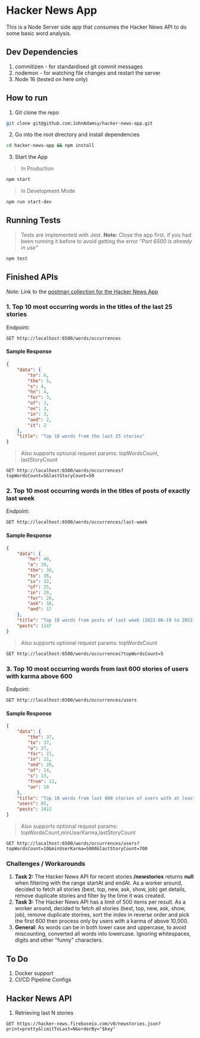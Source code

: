 # Hacker News App
This is a Node Server side app that consumes the Hacker News API to do some basic word analysis.

## Dev Dependencies
1. commitizen - for standardised git commit messages
2. nodemon - for watching file changes and restart the server
3. Node 16 (tested on here only)

## How to run
1. Git clone the repo
```bash
git clone git@github.com:JohnAdamsy/hacker-news-app.git
```

2. Go into the root directory and install dependencies
```bash
cd hacker-news-app && npm install
```

3. Start the App
> In Production
```bash
npm start
```
> In Development Mode
```bash
npm run start-dev
```

## Running Tests
> Tests are implemented with Jest.
**Note:** Close the app  first, if you had been running it before to avoid getting the error _"Port 6500 is already in use"_
```bash
npm test
```

## Finished APIs
*Note:* Link to the [postman collection for the Hacker News App](postman_collection.json)
### 1. Top 10 most occurring words in the titles of the last 25 stories
Endpoint:
```
GET http://localhost:6500/words/occurrences
```
#### Sample Response
```json
{
    "data": {
        "to": 6,
        "the": 5,
        "s": 4,
        "hn": 4,
        "for": 3,
        "of": 3,
        "on": 3,
        "in": 3,
        "and": 2,
        "it": 2
    },
    "title": "Top 10 words from the last 25 stories"
}
```

> Also supports optional request params: topWordsCount, lastStoryCount
```
GET http://localhost:6500/words/occurrences?topWordsCount=5&lastStoryCount=50
```

### 2. Top 10 most occurring words in the titles of posts of exactly last week
Endpoint:
```
GET http://localhost:6500/words/occurrences/last-week
```
#### Sample Response
```json
{
    "data": {
        "hn": 40,
        "a": 39,
        "the": 36,
        "to": 36,
        "is": 32,
        "of": 25,
        "in": 20,
        "for": 20,
        "ask": 18,
        "and": 17
    },
    "title": "Top 10 words from posts of last week (2022-06-19 to 2022-06-26)",
    "posts": 1147
}
```

> Also supports optional request params: topWordsCount
```
GET http://localhost:6500/words/occurrences?topWordsCount=5
```

### 3. Top 10 most occurring words from last 600 stories of users with karma above 600
Endpoint:
```
GET http://localhost:6500/words/occurrences/users
```
#### Sample Response
```json
{
    "data": {
        "the": 37,
        "to": 37,
        "a": 27,
        "for": 21,
        "in": 21,
        "and": 20,
        "of": 14,
        "s": 13,
        "from": 11,
        "on": 10
    },
    "title": "Top 10 words from last 600 stories of users with at least 10000 karma",
    "users": 85,
    "posts": 1022
}
```

> Also supports optional request params: topWordsCount,minUserKarma,lastStoryCount
```
GET http://localhost:6500/words/occurrences/users?topWordsCount=10&minUserKarma=5000&lastStoryCount=700
```


### Challenges / Workarounds
1. **Task 2:** The Hacker News API for recent stories **/newstories** returns **null** when filtering with the range startAt and endAt. As a worker around, decided to fetch all stories (best, top, new, ask, show, job) get details, remove duplicate stories and filter by the time it was created. 
2. **Task 3:** The Hacker News API has a limit of 500 items per result. As a worker around, decided to fetch all stories (best, top, new, ask, show, job), remove duplicate storires,  sort the index in reverse order and pick the first 600 then process only by users with a karma of above 10,000.
3. **General**: As words can be in both lower case and uppercase, to avoid miscounting, converted all words into lowercase. Ignoring whitespaces, digits and other "funny" characters.

## To Do
1. Docker support
2. CI/CD Pipeline Configs

## Hacker News API
1. Retrieving last N stories 
```code
GET https://hacker-news.firebaseio.com/v0/newstories.json?print=pretty&limitToLast=N&orderBy="$key"
```
